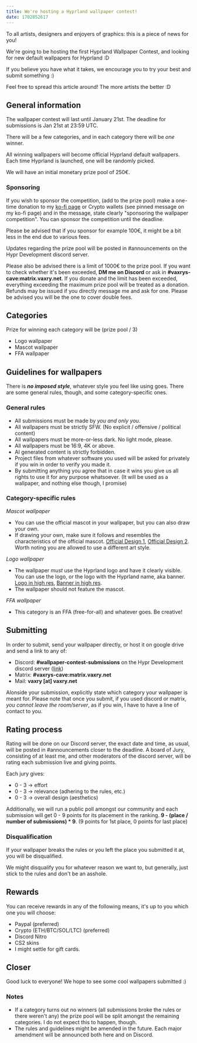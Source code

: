 ```yaml
---
title: We're hosting a Hyprland wallpaper contest!
date: 1702852617
---
```


To all artists, designers and enjoyers of graphics: this is a piece of news for you!

We're going to be hosting the first Hyprland Wallpaper Contest, and looking for new default wallpapers for Hyprland :D

If you believe you have what it takes, we encourage you to try your best and submit something :)

Feel free to spread this article around! The more artists the better :D

## General information

The wallpaper contest will last until January 21st. The deadline for submissions is Jan 21st at 23:59 UTC.

There will be a few categories, and in each category there will be _one_ winner.

All winning wallpapers will become official Hyprland default wallpapers. Each time Hyprland is launched, one will be randomly picked.

We will have an initial monetary prize pool of 250€.

### Sponsoring
If you wish to sponsor the competition, (add to the prize pool) make a one-time donation to my [ko-fi page](https://ko-fi.com/vaxry) or Crypto wallets (see pinned message on my ko-fi page)
and in the message, state clearly "sponsoring the wallpaper competition". You can sponsor the competition until the deadline.

Please be advised that if you sponsor for example 100€, it might be a bit less in the end due to various fees.

Updates regarding the prize pool will be posted in #announcements on the Hypr Development discord server.

Please also be advised there is a limit of 1000€ to the prize pool. If you want to check whether it's been exceeded, **DM me on Discord** or ask in **#vaxrys-cave:matrix.vaxry.net**. If you donate and the limit has been exceeded, everything exceeding the maximum prize pool will be treated as a donation. Refunds may be issued if you directly message me and ask for one. Please be advised you will be the one to cover double fees.

## Categories

Prize for winning each category will be (prize pool / 3)

- Logo wallpaper
- Mascot wallpaper
- FFA wallpaper

## Guidelines for wallpapers
There is ***no imposed style***, whatever style you feel like using goes. There are some general rules, though, and some category-specific ones.

### General rules
- All submissions must be made by _you and only you_.
- All wallpapers must be strictly SFW. (No explicit / offensive / political content)
- All wallpapers must be more-or-less dark. No light mode, please.
- All wallpapers must be 16:9, 4K or above.
- AI generated content is strictly forbidden.
- Project files from whatever software you used will be asked for privately if you win in order to verify you made it.
- By submitting anything you agree that in case it wins you give us all rights to use it for any purpose whatsoever. (It will be used as a wallpaper, and nothing else though, I promise)

### Category-specific rules

_Mascot wallpaper_
- You can use the official mascot in your wallpaper, but you can also draw your own.
- If drawing your own, make sure it follows and resembles the characteristics of the official mascot. [Official Design 1](https://cdn.discordapp.com/attachments/1129546302032728174/1129546830364037150/hypr_chan_transparent.png), [Official Design 2](https://cdn.discordapp.com/attachments/1129546302032728174/1133037822006267922/vaxerski_noBG.png). Worth noting you are allowed to use a different art style.

_Logo wallpaper_
- The wallpaper _must_ use the Hyprland logo and have it clearly visible. You can use the logo, or the logo with the Hyprland name, aka banner. [Logo in high res](https://vaxerski.xyz/hyprland/logo.png), [Banner in high res](https://vaxerski.xyz/hyprland/banner.png).
- The wallpaper should not feature the mascot.

_FFA wallpaper_
- This category is an FFA (free-for-all) and whatever goes. Be creative!

## Submitting
In order to submit, send your wallpaper directly, or host it on google drive and send a link to any of:
- Discord: **#wallpaper-contest-submissions** on the Hypr Development discord server ([link](https://discord.gg/hQ9XvMUjjr))
- Matrix: **#vaxrys-cave:matrix.vaxry.net**
- Mail: **vaxry [at] vaxry.net**

Alonside your submission, explicitly state which category your wallpaper is meant for.
Please note that once you submit, if you used discord or matrix, _you cannot leave the room/server_, as if you win, I have to have a line of contact to you.

## Rating process
Rating will be done on our Discord server, the exact date and time, as usual, will be posted in #announcements closer to the deadline.
A board of Jury, consisting of at least me, and other moderators of the discord server, will be rating each submission live and giving points.

Each jury gives:
- 0 - 3 -> effort
- 0 - 3 -> relevance (adhering to the rules, etc.)
- 0 - 3 -> overall design (aesthetics)

Additionally, we will run a public poll amongst our community and each submission
will get 0 - 9 points for its placement in the ranking. **9 - (place / number of submissions) * 9**. (9 points for 1st place, 0 points for last place)

### Disqualification
If your wallpaper breaks the rules or you left the place you submitted it at, you will be disqualified.

We might disqualify you for whatever reason we want to, but generally, just stick to the rules and don't be an asshole.

## Rewards
You can receive rewards in any of the following means, it's up to you which one you will choose:
- Paypal (preferred)
- Crypto (ETH/BTC/SOL/LTC) (preferred)
- Discord Nitro
- CS2 skins
- I might settle for gift cards.

## Closer
Good luck to everyone! We hope to see some cool wallpapers submitted :)

### Notes
- If a category turns out no winners (all submissions broke the rules or there weren't any) the prize pool will be split amongst the remaining categories. I do not expect this to happen, though.
- The rules and guidelines might be amended in the future. Each major amendment will be announced both here and on Discord.